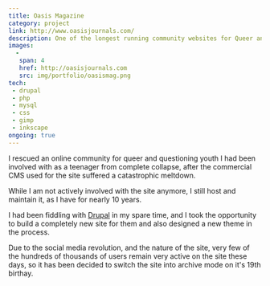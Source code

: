 ```yaml
---
title: Oasis Magazine
category: project
link: http://www.oasisjournals.com/
description: One of the longest running community websites for Queer and Questioning teens.
images:
  - 
   span: 4
   href: http://oasisjournals.com
   src: img/portfolio/oasismag.png
tech:
 - drupal
 - php
 - mysql
 - css
 - gimp
 - inkscape
ongoing: true
---
```

I rescued an online community for queer and questioning youth I had been involved with as a teenager from complete collapse, after the commercial CMS used for the site suffered a catastrophic meltdown.

While I am not actively involved with the site anymore, I still host and maintain it, as I have for nearly 10 years.

<!--more-->

I had been fiddling with [Drupal](http://drupal.org) in my spare time, and I took the opportunity to build a completely new site for them and also designed a new theme in the process.


Due to the social media revolution, and the nature of the site, very few of the hundreds of thousands of users remain very active on the site these days, so it has been decided to switch the site into archive mode on it's 19th birthay.

